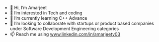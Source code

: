 - 👋 Hi, I’m Amarjeet
- 👀 I’m interested in Tech and coding 
- 🌱 I’m currently learning C++ Advance
- 💞️ I’m looking to collaborate with startups or product based companies under Software Development Engineering categories 
- 📫 Reach me using www.linkedin.com/in/amarjeetv03

<!---
amarjeet0308/amarjeet0308 is a ✨ special ✨ repository because its `README.md` (this file) appears on your GitHub profile.
You can click the Preview link to take a look at your changes.
--->
